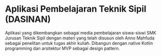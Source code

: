 # Aplikasi Pembelajaran Teknik Sipil (DASINAN)

Aplikasi yang dikembangkan sebagai media pembelajaran siswa-siswi SMK Jurusan Teknik Sipil dengan materi yang telah disusun oleh 
Anno Mahfuda sebagai penelitan untuk tugas akhir kuliah. Dibangun dengan native Kotlin programming dan arsitektur MVP sebagai design pattern.

